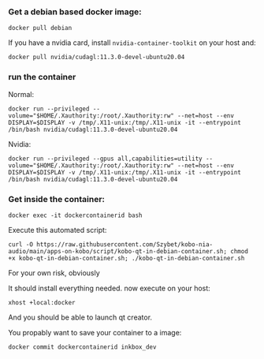 ### Get a debian based docker image:
```
docker pull debian
```
If you have a nvidia card, install `nvidia-container-toolkit` on your host and:
```
docker pull nvidia/cudagl:11.3.0-devel-ubuntu20.04
```

### run the container
Normal:
```
docker run --privileged --volume="$HOME/.Xauthority:/root/.Xauthority:rw" --net=host --env DISPLAY=$DISPLAY -v /tmp/.X11-unix:/tmp/.X11-unix -it --entrypoint /bin/bash nvidia/cudagl:11.3.0-devel-ubuntu20.04
```
Nvidia:
```
docker run --privileged --gpus all,capabilities=utility --volume="$HOME/.Xauthority:/root/.Xauthority:rw" --net=host --env DISPLAY=$DISPLAY -v /tmp/.X11-unix:/tmp/.X11-unix -it --entrypoint /bin/bash nvidia/cudagl:11.3.0-devel-ubuntu20.04
```

### Get inside the container:
```
docker exec -it dockercontainerid bash
```

Execute this automated script:
```
curl -O https://raw.githubusercontent.com/Szybet/kobo-nia-audio/main/apps-on-kobo/script/kobo-qt-in-debian-container.sh; chmod +x kobo-qt-in-debian-container.sh; ./kobo-qt-in-debian-container.sh
```
For your own risk, obviously

It should install everything needed. now execute on your host:
```
xhost +local:docker
```
And you should be able to launch qt creator.

You propably want to save your container to a image:
```
docker commit dockercontainerid inkbox_dev
```
